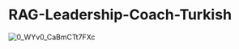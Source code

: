 # RAG-Leadership-Coach-Turkish

![0_WYv0_CaBmCTt7FXc](https://github.com/user-attachments/assets/08967cbd-c608-4578-97e5-abeeb348c88a)
